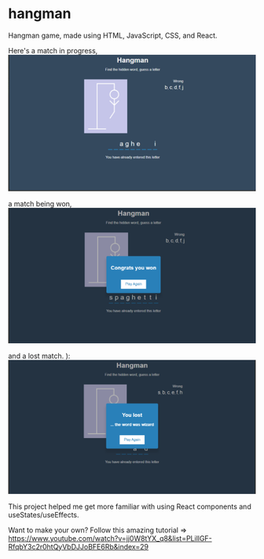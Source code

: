 # hangman
Hangman game, made using HTML, JavaScript, CSS, and React.

Here's a match in progress,
![Hangman game in progress](./hangman/public/img/hangman-screenshot.png "Hangman Game In Progress")

a match being won,
![Winning a game of Hangman](./hangman/public/img/hangman-win-screenshot.png "Hangman Game - Win")

and a lost match. ):
![Losing a game of Hangman](./hangman/public/img/hangman-loss-screenshot.png "Hangman Game - Lost")

This project helped me get more familiar with using React components and useStates/useEffects. 


Want to make your own? Follow this amazing tutorial => https://www.youtube.com/watch?v=jj0W8tYX_q8&list=PLillGF-RfqbY3c2r0htQyVbDJJoBFE6Rb&index=29

